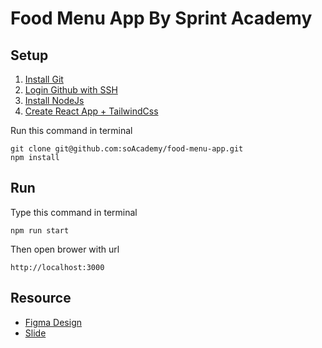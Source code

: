 # Food Menu App By Sprint Academy

## Setup

1. [Install Git](https://www.atlassian.com/git/tutorials/install-git)
2. [Login Github with SSH](https://docs.github.com/en/github-ae@latest/authentication/connecting-to-github-with-ssh/generating-a-new-ssh-key-and-adding-it-to-the-ssh-agent)
3. [Install NodeJs](https://nodejs.org/en/download/)
4. [Create React App + TailwindCss](https://tailwindcss.com/docs/guides/create-react-app)


Run this command in terminal
```
git clone git@github.com:soAcademy/food-menu-app.git
npm install
```

## Run
Type this command in terminal
```
npm run start
```

Then open brower with url
```
http://localhost:3000
```

## Resource

- [Figma Design](https://www.figma.com/file/8EFoDBlMh5HevK2bes3vMO/SoAcademy---Food-Menu-App?node-id=0%3A1)
- [Slide](https://docs.google.com/presentation/d/1Y8Uq6uAkW_5YmAr0TkRY0o5pLtVMEXwsmGaqor9VYEY/edit#slide=id.gf3d8ff9d8d_0_48)

